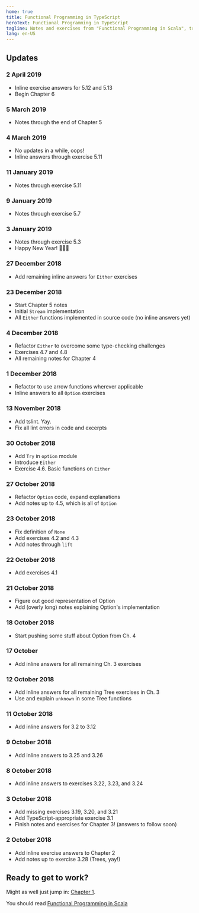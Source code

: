 ```yaml
---
home: true
title: Functional Programming in TypeScript
heroText: Functional Programming in TypeScript
tagline: Notes and exercises from "Functional Programming in Scala", translated to TypeScript
lang: en-US
---
```


## Updates
### 2 April 2019
* Inline exercise answers for 5.12 and 5.13
* Begin Chapter 6

### 5 March 2019
* Notes through the end of Chapter 5

### 4 March 2019
* No updates in a while, oops!
* Inline answers through exercise 5.11

### 11 January 2019
* Notes through exercise 5.11

### 9 January 2019
* Notes through exercise 5.7

### 3 January 2019
* Notes through exercise 5.3
* Happy New Year! 🎉🎊🥳

### 27 December 2018
* Add remaining inline answers for `Either` exercises

### 23 December 2018
* Start Chapter 5 notes
* Initial `Stream` implementation
* All `Either` functions implemented in source code (no inline answers yet)

### 4 December 2018
* Refactor `Either` to overcome some type-checking challenges
* Exercises 4.7 and 4.8
* All remaining notes for Chapter 4

### 1 December 2018
* Refactor to use arrow functions wherever applicable
* Inline answers to all `Option` exercises

### 13 November 2018
* Add tslint. Yay.
* Fix all lint errors in code and excerpts

### 30 October 2018
* Add `Try` in `option` module
* Introduce `Either`
* Exercise 4.6. Basic functions on `Either`

### 27 October 2018
* Refactor `Option` code, expand explanations
* Add notes up to 4.5, which is all of `Option`

### 23 October 2018
* Fix definition of `None`
* Add exercises 4.2 and 4.3
* Add notes through `lift`

### 22 October 2018
* Add exercises 4.1

### 21 October 2018
* Figure out good representation of Option
* Add (overly long) notes explaining Option's implementation

### 18 October 2018
* Start pushing some stuff about Option from Ch. 4

### 17 October
* Add inline answers for all remaining Ch. 3 exercises

### 12 October 2018
* Add inline answers for all remaining Tree exercises in Ch. 3
* Use and explain `unknown` in some Tree functions

### 11 October 2018
* Add inline answers for 3.2 to 3.12

### 9 October 2018
* Add inline answers to 3.25 and 3.26

### 8 October 2018
* Add inline answers to exercises 3.22, 3.23, and 3.24

### 3 October 2018
* Add missing exercises 3.19, 3.20, and 3.21
* Add TypeScript-appropriate exercise 3.1
* Finish notes and exercises for Chapter 3! (answers to follow soon)

### 2 October 2018
* Add inline exercise answers to Chapter 2
* Add notes up to exercise 3.28 (Trees, yay!)

## Ready to get to work?
Might as well just jump in: [Chapter 1](/chapter_1.md).

You should read [Functional Programming in Scala](https://www.manning.com/books/functional-programming-in-scala)

